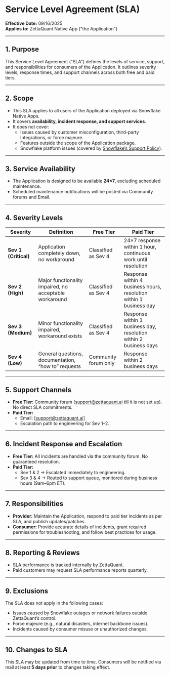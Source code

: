 # Service Level Agreement (SLA)

**Effective Date:** 09/16/2025  
**Applies to:** ZettaQuant Native App ("the Application")

---

## 1. Purpose
This Service Level Agreement ("SLA") defines the levels of service, support, and responsibilities for consumers of the Application. It outlines severity levels, response times, and support channels across both free and paid tiers.

---

## 2. Scope
- This SLA applies to all users of the Application deployed via Snowflake Native Apps.  
- It covers **availability, incident response, and support services**.  
- It does not cover:  
  - Issues caused by customer misconfiguration, third-party integrations, or force majeure.  
  - Features outside the scope of the Application package.  
  - Snowflake platform issues (covered by [Snowflake’s Support Policy](https://www.snowflake.com/en/legal/terms-of-service/)).

---

## 3. Service Availability
- The Application is designed to be available **24×7**, excluding scheduled maintenance.  
- Scheduled maintenance notifications will be posted via Community forums and Email.

---

## 4. Severity Levels

| Severity | Definition | Free Tier | Paid Tier |
|----------|------------|------------------------|-----------|
| **Sev 1 (Critical)** | Application completely down, no workaround | Classified as Sev 4 | 24×7 response within 1 hour, continuous work until resolution |
| **Sev 2 (High)** | Major functionality impaired, no acceptable workaround | Classified as Sev 4 | Response within 4 business hours, resolution within 1 business day |
| **Sev 3 (Medium)** | Minor functionality impaired, workaround exists | Classified as Sev 4 | Response within 1 business day, resolution within 2 business days |
| **Sev 4 (Low)** | General questions, documentation, “how to” requests | Community forum only | Response within 2 business days |

---

## 5. Support Channels
- **Free Tier:** Community forum (support@zettaquant.ai till it is not set up). No direct SLA commitments.  
- **Paid Tier:**  
  - Email: [support@zettaquant.ai]   
  - Escalation path to engineering for Sev 1–2.

---

## 6. Incident Response and Escalation
- **Free Tier:** All incidents are handled via the community forum. No guaranteed resolution.  
- **Paid Tier:**  
  - Sev 1 & 2 -> Escalated immediately to engineering.  
  - Sev 3 & 4 -> Routed to support queue, monitored during business hours (9am–6pm ET).

---

## 7. Responsibilities
- **Provider:** Maintain the Application, respond to paid tier incidents as per SLA, and publish updates/patches.  
- **Consumer:** Provide accurate details of incidents, grant required permissions for troubleshooting, and follow best practices for usage.

---

## 8. Reporting & Reviews
- SLA performance is tracked internally by ZettaQuant.  
- Paid customers may request SLA performance reports quarterly.

---

## 9. Exclusions
The SLA does not apply in the following cases:  
- Issues caused by Snowflake outages or network failures outside ZettaQuant’s control.  
- Force majeure (e.g., natural disasters, internet backbone issues).  
- Incidents caused by consumer misuse or unauthorized changes.

---

## 10. Changes to SLA
This SLA may be updated from time to time. Consumers will be notified via mail at least **5 days prior** to changes taking effect.
